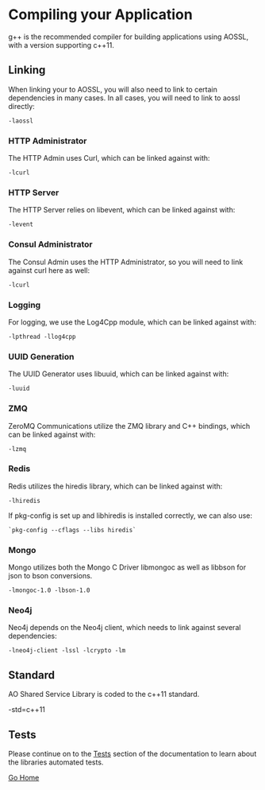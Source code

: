 # Compiling your Application

g++ is the recommended compiler for building applications using AOSSL, with a version supporting c++11.

## Linking
When linking your to AOSSL, you will also need to link to certain dependencies in many cases.  In all cases, you will need to link to aossl directly:

    -laossl

### HTTP Administrator
The HTTP Admin uses Curl, which can be linked against with:

    -lcurl

### HTTP Server
The HTTP Server relies on libevent, which can be linked against with:

    -levent

### Consul Administrator
The Consul Admin uses the HTTP Administrator, so you will need to link against curl here as well:

    -lcurl

### Logging
For logging, we use the Log4Cpp module, which can be linked against with:

    -lpthread -llog4cpp

### UUID Generation
The UUID Generator uses libuuid, which can be linked against with:

    -luuid

### ZMQ
ZeroMQ Communications utilize the ZMQ library and C++ bindings, which can be linked against with:

    -lzmq

### Redis
Redis utilizes the hiredis library, which can be linked against with:

    -lhiredis

If pkg-config is set up and libhiredis is installed correctly, we can also use:

    `pkg-config --cflags --libs hiredis`

### Mongo
Mongo utilizes both the Mongo C Driver libmongoc as well as libbson for json to bson conversions.

    -lmongoc-1.0 -lbson-1.0

### Neo4j
Neo4j depends on the Neo4j client, which needs to link against several dependencies:

    -lneo4j-client -lssl -lcrypto -lm

## Standard

AO Shared Service Library is coded to the c++11 standard.

-std=c++11

## Tests
Please continue on to the [Tests](https://github.com/AO-StreetArt/AOSharedServiceLibrary/tree/master/docs/tests) section of the documentation to learn about the libraries automated tests.

[Go Home](https://github.com/AO-StreetArt/AOSharedServiceLibrary)
